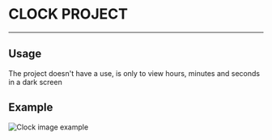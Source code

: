 # CLOCK PROJECT
----------------------------
## Usage
The project doesn't have a use, is only to view hours, minutes and seconds in a dark screen

## Example
![Clock image example](https://i.ibb.co/L8JGP9s/Clock-capture.png)